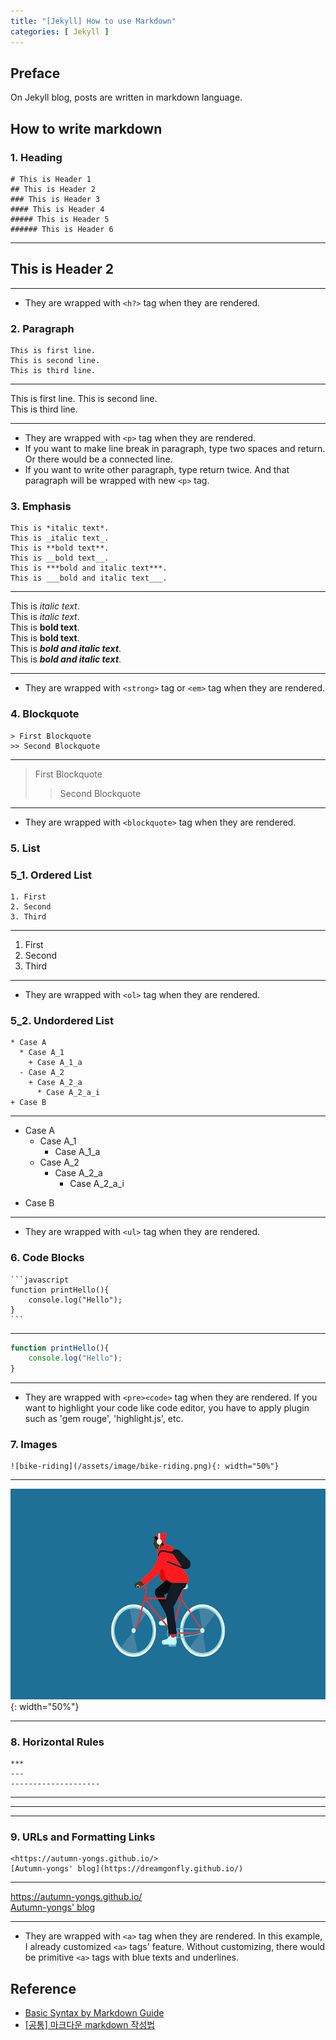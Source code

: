 ```yaml
---
title: "[Jekyll] How to use Markdown"
categories: [ Jekyll ]
---
```


## Preface
On Jekyll blog, posts are written in markdown language.

## How to write markdown

### 1. Heading
```text
# This is Header 1
## This is Header 2
### This is Header 3
#### This is Header 4
##### This is Header 5
###### This is Header 6
```
***

## This is Header 2

***
* They are wrapped with `<h?>` tag when they are rendered.

### 2. Paragraph
```text
This is first line.
This is second line.  
This is third line.
```
***

This is first line.
This is second line.  
This is third line.

***
* They are wrapped with `<p>` tag when they are rendered.
* If you want to make line break in paragraph, type two spaces and return. Or there would be a connected line.
* If you want to write other paragraph, type return twice. And that paragraph will be wrapped with new `<p>` tag.

### 3. Emphasis
```text
This is *italic text*.  
This is _italic text_.  
This is **bold text**.  
This is __bold text__.  
This is ***bold and italic text***.  
This is ___bold and italic text___.
```
***

This is *italic text*.  
This is _italic text_.  
This is **bold text**.  
This is __bold text__.  
This is ***bold and italic text***.  
This is ___bold and italic text___.

***
* They are wrapped with `<strong>` tag or `<em>` tag when they are rendered.

### 4. Blockquote
```text
> First Blockquote
>> Second Blockquote
```
***

> First Blockquote
>> Second Blockquote

***
* They are wrapped with `<blockquote>` tag when they are rendered.


### 5. List
### 5_1. Ordered List
```text
1. First
2. Second
3. Third
```
***

1. First
2. Second
3. Third

***
* They are wrapped with `<ol>` tag when they are rendered.

### 5_2. Undordered List
```text
* Case A
  * Case A_1
    + Case A_1_a
  - Case A_2
    + Case A_2_a
      * Case A_2_a_i
+ Case B
```
***

* Case A
  * Case A_1
    + Case A_1_a
  - Case A_2
    + Case A_2_a
      * Case A_2_a_i
+ Case B

***
* They are wrapped with `<ul>` tag when they are rendered.

### 6. Code Blocks
````text
```javascript
function printHello(){
	console.log("Hello");
}
```
````
***

```javascript
function printHello(){
	console.log("Hello");
}
```

***
* They are wrapped with `<pre><code>` tag when they are rendered. If you want to highlight your code like code editor, you have to apply plugin such as 'gem rouge', 'highlight.js', etc.

### 7. Images
```text
![bike-riding](/assets/image/bike-riding.png){: width="50%"}
```
***

![bike-riding](/assets/image/bike-riding.png){: width="50%"}

***

### 8. Horizontal Rules
```text
***
---
--------------------
```
***
---
--------------------

### 9. URLs and Formatting Links
```text
<https://autumn-yongs.github.io/>
[Autumn-yongs' blog](https://dreamgonfly.github.io/)
```
***

<https://autumn-yongs.github.io/>  
[Autumn-yongs' blog](https://autumn-yongs.github.io/)

***
* They are wrapped with `<a>` tag when they are rendered. In this example, I already customized `<a>` tags' feature. Without customizing, there would be primitive `<a>` tags with blue texts and underlines.

## Reference
* [Basic Syntax by Markdown Guide](https://www.markdownguide.org/basic-syntax/#code)
* [[공통] 마크다운 markdown 작성법](https://gist.github.com/ihoneymon/652be052a0727ad59601)




